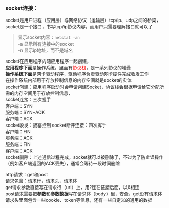 
### socket连接：  
socket是用户进程（应用层）与网络协议（运输层）tcp/ip、udp之间的桥梁，socket是一个接口，书写tcp/ip协议内容，而用户只需要理解接口就可以了  
>显示socket内容：`netstat -an`  
-a 显示所有连接中的socket  
-n 显示ip地址，而不是域名  

socket在应用程序内随应用程序一起创建，  
**应用程序下面**是操作系统，里面有<font color=red>协议栈</font>，是一系列协议的堆叠  
**操作系统下面**是网卡驱动程序，驱动程序负责驱动网卡硬件完成收发工作  
在操作系统内部用于存放控制信息的内存空间就是socket的实体  
socket创建：应用程序启动时会申请创建Socket，协议栈会根据申请给它分配所需的内存空间用于存放控制信息，  
socket连接：三次握手  
客户端：SYN  
服务端：SYN+ACK  
客户端：ACK  
socket收发：拥塞控制
socket断开连接：四次挥手  
客户端：FIN  
服务端：ACK  
服务端：FIN  
客户端：ACK  
socket删除：上述通信过程完成，socket就可以被删除了，不过为了防止误操作（例如客户端返回的ACK丢失），通常会等待一段时间删除  

http请求：get和post  
请求包含：请求行，请求头，请求体  
get请求参数直接写在请求行（url）上，用?连在链接后面，以&相连  
post请求需要把**参数**和**参数数据**写在请求体（body）里，安全，get没有请求体  
请求头里面包含一些cookie、token等信息，还有一些自定义的通用的数据
